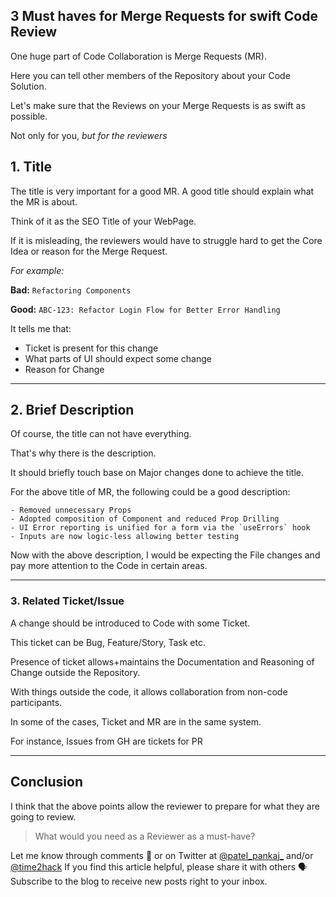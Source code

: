 ## 3 Must haves for Merge Requests for swift Code Review

One huge part of Code Collaboration is Merge Requests (MR).

Here you can tell other members of the Repository about your Code Solution.

Let's make sure that the Reviews on your Merge Requests is as swift as possible. 

Not only for you, *but for the reviewers*

## 1. Title

The title is very important for a good MR. A good title should explain what the MR is about.

Think of it as the SEO Title of your WebPage.

If it is misleading, the reviewers would have to struggle hard to get the Core Idea or reason for the Merge Request.

*For example:*

**Bad:** `Refactoring Components`

**Good:** `ABC-123: Refactor Login Flow for Better Error Handling`

It tells me that:
- Ticket is present for this change
- What parts of UI should expect some change
- Reason for Change

---

## 2. Brief Description

Of course, the title can not have everything.

That's why there is the description.

It should briefly touch base on Major changes done to achieve the title.

For the above title of MR, the following could be a good description:

```
- Removed unnecessary Props
- Adopted composition of Component and reduced Prop Drilling
- UI Error reporting is unified for a form via the `useErrors` hook
- Inputs are now logic-less allowing better testing 
```

Now with the above description, I would be expecting the File changes and pay more attention to the Code in certain areas.

---

### 3. Related Ticket/Issue

A change should be introduced to Code with some Ticket.

This ticket can be Bug, Feature/Story, Task etc.

Presence of ticket allows+maintains the Documentation and Reasoning of Change outside the Repository.

With things outside the code, it allows collaboration from non-code participants.

In some of the cases, Ticket and MR are in the same system.

For instance, Issues from GH are tickets for PR

---

## Conclusion


I think that the above points allow the reviewer to prepare for what they are going to review.

> What would you need as a Reviewer as a must-have?

Let me know through comments 💬 or on Twitter at  [@patel_pankaj_](https://twitter.com/intent/follow?screen_name=patel_pankaj_)  and/or  [@time2hack](https://twitter.com/intent/follow?screen_name=time2hack) 
If you find this article helpful, please share it with others 🗣
Subscribe to the blog to receive new posts right to your inbox.


